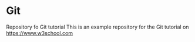 # Git
Repository fo Git tutorial
This is an example repository for the Git tutorial on https://www.w3school.com
